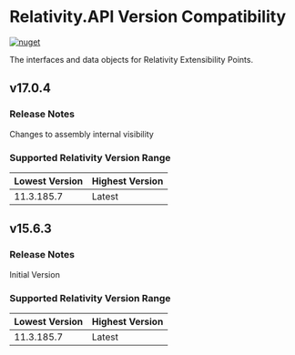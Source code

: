 # Relativity.API Version Compatibility

[![nuget](https://img.shields.io/nuget/v/Relativity.API.svg)](https://www.nuget.org/packages/Relativity.API)

The interfaces and data objects for Relativity Extensibility Points.

## v17.0.4

### Release Notes

Changes to assembly internal visibility

### Supported Relativity Version Range

Lowest Version | Highest Version
--- | ---
11.3.185.7 | Latest

## v15.6.3

### Release Notes

Initial Version

### Supported Relativity Version Range

Lowest Version | Highest Version
--- | ---
11.3.185.7 | Latest
